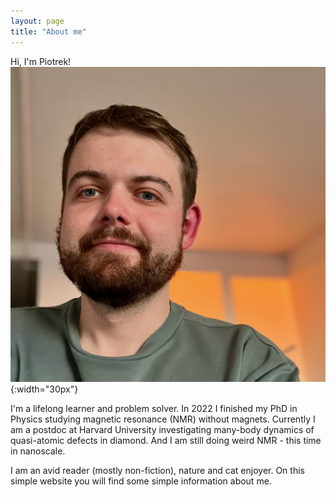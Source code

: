 ```yaml
---
layout: page
title: "About me"
---
```

Hi, I'm Piotrek!
![Alt text](/assets/Portait2024.png){:width="30px"}


I'm a lifelong learner and problem solver. 
In 2022 I finished my PhD in Physics studying magnetic resonance (NMR) without magnets.
Currently I am a postdoc at Harvard University investigating many-body dynamics of quasi-atomic defects in diamond.
And I am still doing weird NMR - this time in nanoscale.

I am an avid reader (mostly non-fiction), nature and cat enjoyer. 
On this simple website you will find some simple information about me.
